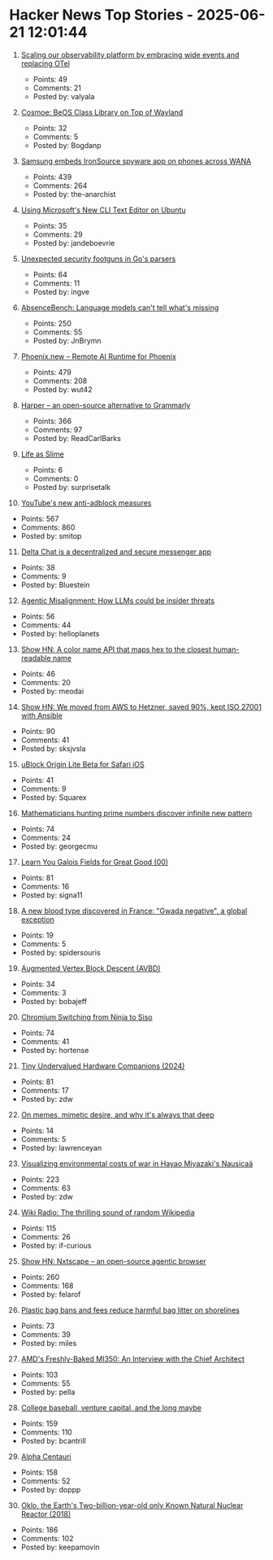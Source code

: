 # Hacker News Top Stories - 2025-06-21 12:01:44

1. [Scaling our observability platform by embracing wide events and replacing OTel](https://clickhouse.com/blog/scaling-observability-beyond-100pb-wide-events-replacing-otel)
   - Points: 49
   - Comments: 21
   - Posted by: valyala

2. [Cosmoe: BeOS Class Library on Top of Wayland](https://cosmoe.org/index.html)
   - Points: 32
   - Comments: 5
   - Posted by: Bogdanp

3. [Samsung embeds IronSource spyware app on phones across WANA](https://smex.org/open-letter-to-samsung-end-forced-israeli-app-installations-in-the-wana-region/)
   - Points: 439
   - Comments: 264
   - Posted by: the-anarchist

4. [Using Microsoft's New CLI Text Editor on Ubuntu](https://www.omgubuntu.co.uk/2025/06/microsoft-edit-text-editor-ubuntu)
   - Points: 35
   - Comments: 29
   - Posted by: jandeboevrie

5. [Unexpected security footguns in Go's parsers](https://blog.trailofbits.com/2025/06/17/unexpected-security-footguns-in-gos-parsers/)
   - Points: 64
   - Comments: 11
   - Posted by: ingve

6. [AbsenceBench: Language models can't tell what's missing](https://arxiv.org/abs/2506.11440)
   - Points: 250
   - Comments: 55
   - Posted by: JnBrymn

7. [Phoenix.new – Remote AI Runtime for Phoenix](https://fly.io/blog/phoenix-new-the-remote-ai-runtime/)
   - Points: 479
   - Comments: 208
   - Posted by: wut42

8. [Harper – an open-source alternative to Grammarly](https://writewithharper.com)
   - Points: 366
   - Comments: 97
   - Posted by: ReadCarlBarks

9. [Life as Slime](https://www.asimov.press/p/slime)
   - Points: 6
   - Comments: 0
   - Posted by: surprisetalk

10. [YouTube's new anti-adblock measures](https://iter.ca/post/yt-adblock/)
   - Points: 567
   - Comments: 860
   - Posted by: smitop

11. [Delta Chat is a decentralized and secure messenger app](https://delta.chat/en/)
   - Points: 38
   - Comments: 9
   - Posted by: Bluestein

12. [Agentic Misalignment: How LLMs could be insider threats](https://www.anthropic.com/research/agentic-misalignment)
   - Points: 56
   - Comments: 44
   - Posted by: helloplanets

13. [Show HN: A color name API that maps hex to the closest human-readable name](https://meodai.github.io/color-name-api/)
   - Points: 46
   - Comments: 20
   - Posted by: meodai

14. [Show HN: We moved from AWS to Hetzner, saved 90%, kept ISO 27001 with Ansible](https://medium.com/@accounts_73078/goodbye-aws-how-we-kept-iso-27001-slashed-costs-by-90-914ccb4b89fc)
   - Points: 90
   - Comments: 41
   - Posted by: sksjvsla

15. [uBlock Origin Lite Beta for Safari iOS](https://testflight.apple.com/join/JjTcThrV)
   - Points: 41
   - Comments: 9
   - Posted by: Squarex

16. [Mathematicians hunting prime numbers discover infinite new pattern](https://www.scientificamerican.com/article/mathematicians-hunting-prime-numbers-discover-infinite-new-pattern-for/)
   - Points: 74
   - Comments: 24
   - Posted by: georgecmu

17. [Learn You Galois Fields for Great Good (00)](https://xorvoid.com/galois_fields_for_great_good_00.html)
   - Points: 81
   - Comments: 16
   - Posted by: signa11

18. [A new blood type discovered in France: "Gwada negative", a global exception](https://entrevue.fr/en/un-groupe-sanguin-inedit-decouvert-en-france-gwada-negatif-une-exception-mondiale/)
   - Points: 19
   - Comments: 5
   - Posted by: spidersouris

19. [Augmented Vertex Block Descent (AVBD)](https://graphics.cs.utah.edu/research/projects/avbd/)
   - Points: 34
   - Comments: 3
   - Posted by: bobajeff

20. [Chromium Switching from Ninja to Siso](https://groups.google.com/a/chromium.org/g/chromium-dev/c/v-WOvWUtOpg)
   - Points: 74
   - Comments: 41
   - Posted by: hortense

21. [Tiny Undervalued Hardware Companions (2024)](https://vermaden.wordpress.com/2024/03/21/tiny-undervalued-hardware-companions/)
   - Points: 81
   - Comments: 17
   - Posted by: zdw

22. [On memes, mimetic desire, and why it's always that deep](https://caitlynclark.substack.com/p/deeping-it-manifesto)
   - Points: 14
   - Comments: 5
   - Posted by: lawrenceyan

23. [Visualizing environmental costs of war in Hayao Miyazaki's Nausicaä](https://jgeekstudies.org/2025/06/20/wilted-lands-and-wounded-worlds-visualizing-environmental-costs-of-war-in-hayao-miyazakis-nausicaa-of-the-valley-of-the-wind/)
   - Points: 223
   - Comments: 63
   - Posted by: zdw

24. [Wiki Radio: The thrilling sound of random Wikipedia](https://www.monkeon.co.uk/wikiradio/)
   - Points: 115
   - Comments: 26
   - Posted by: if-curious

25. [Show HN: Nxtscape – an open-source agentic browser](https://github.com/nxtscape/nxtscape)
   - Points: 260
   - Comments: 168
   - Posted by: felarof

26. [Plastic bag bans and fees reduce harmful bag litter on shorelines](https://www.science.org/doi/10.1126/science.adp9274)
   - Points: 73
   - Comments: 39
   - Posted by: miles

27. [AMD's Freshly-Baked MI350: An Interview with the Chief Architect](https://chipsandcheese.com/p/amds-freshly-baked-mi350-an-interview)
   - Points: 103
   - Comments: 55
   - Posted by: pella

28. [College baseball, venture capital, and the long maybe](https://bcantrill.dtrace.org/2025/06/15/college-baseball-venture-capital-and-the-long-maybe/)
   - Points: 159
   - Comments: 110
   - Posted by: bcantrill

29. [Alpha Centauri](https://www.filfre.net/2025/06/alpha-centauri/)
   - Points: 158
   - Comments: 52
   - Posted by: doppp

30. [Oklo, the Earth's Two-billion-year-old only Known Natural Nuclear Reactor (2018)](https://www.iaea.org/newscenter/news/meet-oklo-the-earths-two-billion-year-old-only-known-natural-nuclear-reactor)
   - Points: 186
   - Comments: 102
   - Posted by: keepamovin


